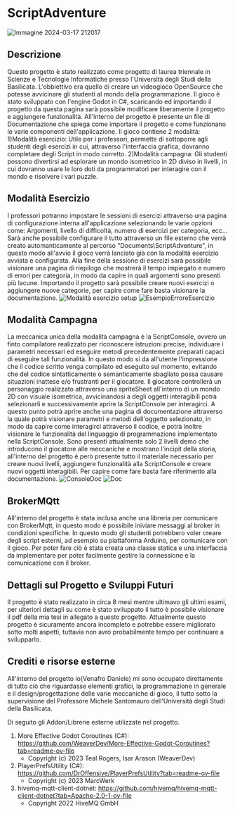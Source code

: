 # ScriptAdventure
![Immagine 2024-03-17 212017](https://github.com/daniele769/ScriptAdventure/assets/151225721/b20d1606-27fa-48f9-b4e2-7d614e436728)

## Descrizione

Questo progetto è stato realizzato come progetto di laurea triennale in Scienze e Tecnologie Informatiche presso l'Università degli Studi della Basilicata. L'obbiettivo era quello di creare un videogioco OpenSource che 
potesse avvicinare gli studenti al mondo della programmazione. Il gioco è stato sviluppato con l'engine Godot in C#, scaricando ed importando il progetto da questa pagina sarà possibile modificare liberamente il progetto e aggiungere funzionalità.
All'interno del progetto è presente un file di Documentazione che spiega come importare il progetto e come funzionano le varie componenti dell'applicazione.
Il gioco contiene 2 modalità: 
  1)Modalità esercizio: Utile per i professori, permette di sottoporre agli studenti degli esercizi in cui, attraverso l'interfaccia grafica, dovranno completare degli Script in modo corretto.
  2)Modalità campagna: Gli studenti possono divertirsi ad esplorare un mondo isometrico in 2D diviso in livelli, in cui dovranno usare le loro doti da programmatori per interagire con il mondo e risolvere i vari puzzle.

## Modalità Esercizio

I professori potranno impostare le sessioni di esercizi attraverso una pagina di configurazione interna all'applicazione selezionando le varie opzioni come: Argomenti, livello di difficoltà, numero di esercizi per categoria, ecc...
Sarà anche possibile configurare il tutto attraverso un file esterno che verrà creato automanticamente al percorso "Documents\ScriptAdventure\", in questo modo all'avvio il gioco verrà lanciato già con la modalità esercizio avviata e configurata.
Alla fine della sessione di esercizi sarà possibile visionare una pagina di riepilogo che mostrerà il tempo impiegato e numero di errori per categoria, in modo da capire in quali argomenti sono presenti più lacune. 
Importando il progetto sarà possibile creare nuovi esercizi o aggiungere nuove categorie, per capire come fare basta visionare la documentazione.
![Modalità esercizio setup](https://github.com/daniele769/ScriptAdventure/assets/151225721/0158486f-8b4e-4fa2-b293-67e9555d527a) ![EsempioErroreEsercizio](https://github.com/daniele769/ScriptAdventure/assets/151225721/70d1598a-be6e-4544-bcdb-8991c46c4872)




## Modalità Campagna

La meccanica unica della modalità campagna è la ScriptConsole, ovvero un finto compilatore realizzato per riconoscere istruzioni precise, individuare i parametri necessari ed eseguire metodi precedentemente preparati capaci di eseguire tali funzionalità.
In questo modo si da all'utente l'impressione che il codice scritto venga compilato ed eseguito sul momento, evitando che del codice sintatticamente o semanticamente sbagliato possa causare situazioni inattese e/o frustranti per il giocatore.
Il giocatore controllerà un personaggio realizzato attraverso una spriteSheet all'interno di un mondo 2D con visuale isometrica, avvicinandosi a degli oggetti interagibili potrà selezionarli e successivamente aprire la ScriptConsole per interagirci.
A questo punto potrà aprire anche una pagina di documentazione attraverso la quale potrà visionare parametri e metodi dell'oggetto selezionato, in modo da capire come interagirci attraverso il codice, e potrà inoltre visionare le funzionalità del linguaggio di 
programmazione implementato nella ScriptConsole.
Sono presenti attualmente solo 2 livelli demo che introducono il giocatore alle meccaniche e mostrano l'incipit della storia, all'interno del progetto è però presente tutto il materiale necessario per creare nuovi livelli, aggiungere funzionalità alla ScriptConsole 
e creare nuovi oggetti interagibili. Per capire come fare basta fare riferimento alla documentazione.
![ConsoleDoc](https://github.com/daniele769/ScriptAdventure/assets/151225721/2c0b8076-be4a-42ec-b8b7-da8968ca2e56) ![Doc](https://github.com/daniele769/ScriptAdventure/assets/151225721/a389efbe-470c-4c86-9201-f55e6d5a916b)



## BrokerMQtt

All'interno del progetto è stata inclusa anche una libreria per comunicare con BrokerMqtt, in questo modo è possibile iniviare messaggi al broker in condizioni specifiche. In questo modo gli studenti potrebbero voler creare degli script esterni, ad esempio su 
piattaforma Arduino, per comunicare con il gioco. Per poter fare ciò è stata creata una classe statica e una interfaccia da implementare per poter facilmente gestire la connessione e la comunicazione con il broker.

## Dettagli sul Progetto e Sviluppi Futuri

Il progetto è stato realizzato in circa 8 mesi mentre ultimavo gli ultimi esami, per ulteriori dettagli su come è stato sviluppato il tutto è possibile visionare il pdf della mia tesi in allegato a questo progetto.
Attualmente questo progetto è sicuramente ancora incompleto e potrebbe essere migliorato sotto molti aspetti, tuttavia non avrò probabilmente tempo per continuare a svilupparlo. 

## Crediti e risorse esterne

All'interno del progetto io(Venafro Daniele) mi sono occupato direttamente di tutto ciò che riguardasse elementi grafici, la programmazione in generale e il design/progettazione delle varie meccaniche di gioco, 
il tutto sotto la supervisione del Professore Michele Santomauro dell'Università degli Studi della Basilicata.

Di seguito gli Addon/Librerie esterne utilizzate nel progetto.
  1) More Effective Godot Coroutines (C#): https://github.com/WeaverDev/More-Effective-Godot-Coroutines?tab=readme-ov-file 
     - Copyright (c) 2023 Teal Rogers, Isar Arason (WeaverDev)
  2) PlayerPrefsUtility (C#): https://github.com/DrOffensive/PlayerPrefsUtility?tab=readme-ov-file
     - Copyright (c) 2023 MarcWerk
  3) hivemq-mqtt-client-dotnet: https://github.com/hivemq/hivemq-mqtt-client-dotnet?tab=Apache-2.0-1-ov-file              
     - Copyright 2022 HiveMQ GmbH   
